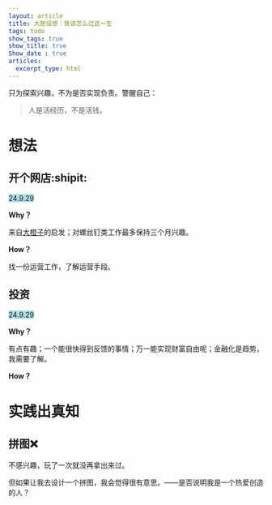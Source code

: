 ```yaml
---
layout: article
title: 大胆设想｜我该怎么过这一生
tags: todo
show_tags: true
show_title: true
Show_date : true
articles:
  excerpt_type: html
---
```


只为探索兴趣，不为是否实现负责。警醒自己：

> 人是活经历，不是活钱。

<!--more-->

# 想法

## 开个网店:shipit:

<span style="background-color:powderBlue"> 24.9.29</span>

**Why？**

来自[大橙子](https://www.xiaoyuzhoufm.com/episode/65d8198035dd8780ed1d7d54?s=eyJ1IjogIjYyYmM2N2I1ZWRjZTY3MTA0YTkxM2IzOSJ9)的启发；对螺丝钉类工作最多保持三个月兴趣。

**How？**

找一份运营工作，了解运营手段。

 ## 投资

<span style="background-color:powderBlue"> 24.9.29</span>

**Why？**

有点有趣；一个能很快得到反馈的事情；万一能实现财富自由呢；金融化是趋势，我需要了解。

**How？**



# 实践出真知

## 拼图❌

不感兴趣，玩了一次就没再拿出来过。

但如果让我去设计一个拼图，我会觉得很有意思。——是否说明我是一个热爱创造的人？